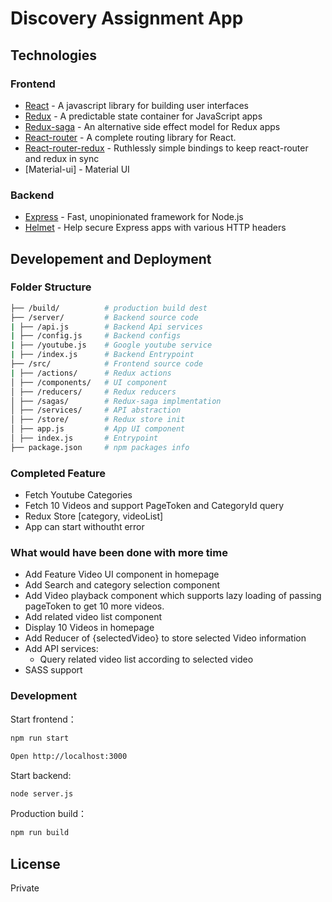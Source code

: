 # Discovery Assignment App

## Technologies

### Frontend

* [React] - A javascript library for building user interfaces
* [Redux] - A predictable state container for JavaScript apps
* [Redux-saga] - An alternative side effect model for Redux apps
* [React-router] - A complete routing library for React.
* [React-router-redux] - Ruthlessly simple bindings to keep react-router and redux in sync
* [Material-ui] - Material UI

### Backend

* [Express] - Fast, unopinionated framework for Node.js
* [Helmet] - Help secure Express apps with various HTTP headers


## Developement and Deployment

### Folder Structure

```bash
├── /build/          # production build dest
├── /server/         # Backend source code
| ├── /api.js        # Backend Api services
| ├── /config.js     # Backend configs
| ├── /youtube.js    # Google youtube service
| ├── /index.js      # Backend Entrypoint
├── /src/            # Frontend source code
| ├── /actions/      # Redux actions
│ ├── /components/   # UI component
│ ├── /reducers/     # Redux reducers
│ ├── /sagas/        # Redux-saga implmentation
│ ├── /services/     # API abstraction
│ ├── /store/        # Redux store init
│ ├── app.js         # App UI component
│ ├── index.js       # Entrypoint
├── package.json     # npm packages info

```

### Completed Feature
* Fetch Youtube Categories
* Fetch 10 Videos and support PageToken and CategoryId query
* Redux Store [category, videoList]
* App can start withoutht error

### What would have been done with more time

* Add Feature Video UI component in homepage
* Add Search and category selection component
* Add Video playback component which supports lazy loading of passing pageToken to get 10 more videos.
* Add related video list component
* Display 10 Videos in homepage
* Add Reducer of {selectedVideo} to store selected Video information
* Add API services:
  - Query related video list according to selected video
* SASS support

### Development

Start frontend：

```bash
npm run start

Open http://localhost:3000
```

Start backend:
```bash
node server.js
```

Production build：

```bash
npm run build
```


License
----

Private


[//]: # (These are reference links used in the body of this note and get stripped out when the markdown processor does its job. There is no need to format nicely because it shouldn't be seen. Thanks SO - http://stackoverflow.com/questions/4823468/store-comments-in-markdown-syntax)


   [React]: <https://facebook.github.io/react/index.html>
   [Redux]: <https://github.com/reactjs/redux>
   [Redux-saga]: <https://github.com/redux-saga/redux-saga>
   [React-router]: <https://github.com/reacttraining/react-router>
   [React-router-redux]: <https://github.com/reactjs/react-router-redux>
   [Express]: <https://expressjs.com/>
   [Helmet]: <https://github.com/helmetjs/helmet>
